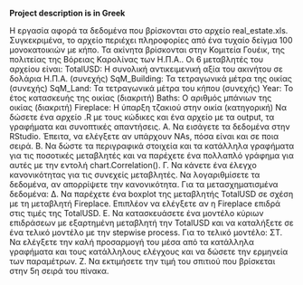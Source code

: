 **Project description is in Greek**



Η εργασία αφορά τα δεδομένα που βρίσκονται στο αρχείο real_estate.xls. Συγκεκριμένα, το αρχείο περιέχει πληροφορίες από ένα τυχαίο δείγμα 100 μονοκατοικιών με κήπο. Τα ακίνητα βρίσκονται στην Κομιτεία Γουέικ, της πολιτείας της Βόρειας Καρολίνας των Η.Π.Α.. Οι 6 μεταβλητές του αρχείου είναι:
TotalUSD: Η συνολική αντικειμενική αξία του ακινήτου σε δολάρια Η.Π.Α. (συνεχής)
SqM_Building: Τα τετραγωνικά μέτρα της οικίας (συνεχής)
SqM_Land: Τα τετραγωνικά μέτρα του κήπου (συνεχής)
Year: Το έτος κατασκευής της οικίας (διακριτή)
Baths: Ο αριθμός μπάνιων της οικίας (διακριτή)
Fireplace: Η ύπαρξη τζακιού στην οικία (κατηγορική)
Να δώσετε ένα αρχείο .R με τους κώδικες και ένα αρχείο με τα output, τα γραφήματα και συνοπτικές απαντήσεις.
A. Να εισάγετε τα δεδομένα στην RStudio. Έπειτα, να ελέγξετε αν υπάρχουν ΝΑs, πόσα είναι και σε ποια σειρά.
Β. Να δώστε τα περιγραφικά στοιχεία και τα κατάλληλα γραφήματα για τις ποσοτικές μεταβλητές και να παρέχετε ένα πολλαπλό γράφημα για αυτές με την εντολή chart.Correlation().
Γ. Να κάνετε ένα έλεγχο κανονικότητας για τις συνεχείς μεταβλητές. Να λογαριθμίσετε τα δεδομένα, αν απορρίψετε την κανονικότητα.
Για τα μετασχηματισμένα δεδομένα:
Δ. Να παρέχετε ένα boxplot της μεταβλητής TotalUSD σε σχέση με τη μεταβλητή Fireplace. Επιπλέον να ελέγξετε αν η Fireplace επιδρά στις τιμές της TotalUSD.
Ε. Να κατασκευάσετε ένα μοντέλο κύριων επιδράσεων με εξαρτημένη μεταβλητή την TotalUSD και να καταλήξετε σε ένα τελικό μοντέλο με την stepwise process.
Για το τελικό μοντέλο:
ΣΤ. Να ελέγξετε την καλή προσαρμογή του μέσα από τα κατάλληλα γραφήματα και τους κατάλληλους ελέγχους και να δώσετε την ερμηνεία των παραμέτρων.
Ζ. Να εκτιμήσετε την τιμή του σπιτιού που βρίσκεται στην 5η σειρά του πίνακα.
